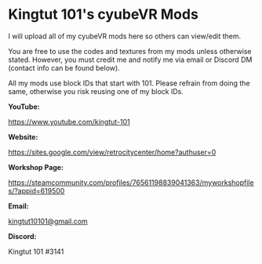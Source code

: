 # Kingtut 101's cyubeVR Mods
I will upload all of my cyubeVR mods here so others can view/edit them.

You are free to use the codes and textures from my mods unless otherwise stated. However, you must credit me and notify me via email or Discord DM (contact info can be found below).

All my mods use block IDs that start with 101. Please refrain from doing the same, otherwise you risk reusing one of my block IDs.

**YouTube:**

https://www.youtube.com/kingtut-101

**Website:**

https://sites.google.com/view/retrocitycenter/home?authuser=0

**Workshop Page:**

https://steamcommunity.com/profiles/76561198839041363/myworkshopfiles/?appid=619500

**Email:**

kingtut10101@gmail.com

**Discord:**

Kingtut 101 #3141
